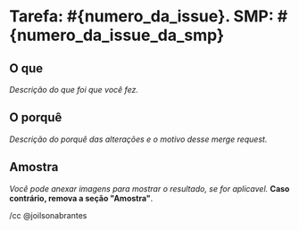 # Tarefa: #{numero_da_issue}. SMP: #{numero_da_issue_da_smp}

## O que
_Descrição do que foi que você fez._

## O porquê
_Descrição do porquê das alterações e o motivo desse merge request._ 

## Amostra
_Você pode anexar imagens para mostrar o resultado, se for aplicavel._
**Caso contrário, remova a seção "Amostra"**.

/cc @joilsonabrantes
